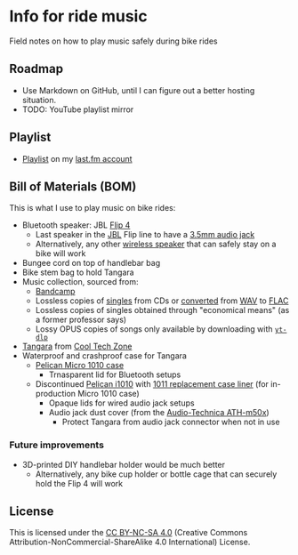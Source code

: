 # Info for ride music
Field notes on how to play music safely during bike rides

## Roadmap
* Use Markdown on GitHub, until I can figure out a better hosting situation.
* TODO: YouTube playlist mirror

## Playlist
* [Playlist](https://www.last.fm/user/TaiB2C/playlists/13228521) on my [last&period;fm account](https://www.last.fm/user/TaiB2C)

## Bill of Materials (BOM)
This is what I use to play music on bike rides:

* Bluetooth speaker: JBL [Flip 4](https://www.jbl.com/refurbished-speakers/JBL+Flip+4.html)
    * Last speaker in the [JBL](https://en.wikipedia.org/wiki/JBL) Flip line to have a [3.5mm audio jack](https://en.wikipedia.org/wiki/Phone_connector_(audio))
    * Alternatively, any other [wireless speaker](https://en.wikipedia.org/wiki/Wireless_speaker) that can safely stay on a bike will work
* Bungee cord on top of handlebar bag
* Bike stem bag to hold Tangara
* Music collection, sourced from:
    * [Bandcamp](https://en.wikipedia.org/wiki/Bandcamp)
    * Lossless copies of [singles](https://en.wikipedia.org/wiki/Single_(music)) from CDs or [converted](https://unix.stackexchange.com/questions/85455/convert-wav-music-library-to-flac-on-command-line-and-achieve-best-quality) from [WAV](https://en.wikipedia.org/wiki/WAV) to [FLAC](https://en.wikipedia.org/wiki/FLAC)
    * Lossless copies of singles obtained through "economical means" (as a former professor says)
    * Lossy OPUS copies of songs only available by downloading with [`yt-dlp`](https://en.wikipedia.org/wiki/Youtube-dl)
* [Tangara](https://cooltech.zone/tangara/) from [Cool Tech Zone](https://cooltech.zone/)
* Waterproof and crashproof case for Tangara
    * [Pelican Micro 1010 case](https://www.pelican.com/us/en/product/cases/micro/1010/)
        * Trnasparent lid for Bluetooth setups
    * Discontinued [Pelican i1010](https://www.pelican.com/us/en/product/cases/micro/1010/) with [1011 replacement case liner](https://www.pelican.com/us/en/accessory/cases/replacement-case-liner/1011/) (for in-production Micro 1010 case)
        * Opaque lids for wired audio jack setups
        * Audio jack dust cover (from the [Audio-Technica ATH-m50x](https://www.audio-technica.com/en-us/ath-m50x))
            * Protect Tangara from audio jack connector when not in use

### Future improvements
* 3D-printed DIY handlebar holder would be much better
    * Alternatively, any bike cup holder or bottle cage that can securely hold the Flip 4 will work

## License
This is licensed under the [CC BY-NC-SA 4.0](https://creativecommons.org/licenses/by-nc-sa/4.0/legalcode.en)
(Creative Commons Attribution-NonCommercial-ShareAlike 4.0 International)
License.

